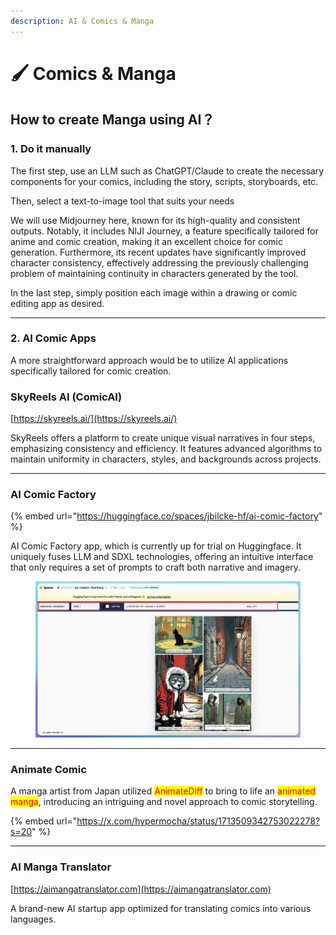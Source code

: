 ```yaml
---
description: AI & Comics & Manga
---
```


# 🖌️ Comics & Manga

## How to create Manga using AI？

### 1. Do it manually

The first step, use an LLM such as ChatGPT/Claude to create the necessary components for your comics, including the story, scripts, storyboards, etc.

Then, select a text-to-image tool that suits your needs

We will use Midjourney here, known for its high-quality and consistent outputs. Notably, it includes NIJI Journey, a feature specifically tailored for anime and comic creation, making it an excellent choice for comic generation. Furthermore, its recent updates have significantly improved character consistency, effectively addressing the previously challenging problem of maintaining continuity in characters generated by the tool.

In the last step, simply position each image within a drawing or comic editing app as desired.&#x20;

***

### 2. AI Comic Apps

A more straightforward approach would be to utilize AI applications specifically tailored for comic creation.

### SkyReels AI (ComicAI)

[https://skyreels.ai/](https://skyreels.ai/)

SkyReels offers a platform to create unique visual narratives in four steps, emphasizing consistency and efficiency. It features advanced algorithms to maintain uniformity in characters, styles, and backgrounds across projects.&#x20;

***

### AI Comic Factory

{% embed url="https://huggingface.co/spaces/jbilcke-hf/ai-comic-factory" %}

AI Comic Factory app, which is currently up for trial on Huggingface. It uniquely fuses LLM and SDXL technologies, offering an intuitive interface that only requires a set of prompts to craft both narrative and imagery.&#x20;

<figure><img src="../.gitbook/assets/comic1.png" alt=""><figcaption></figcaption></figure>

***

### Animate Comic

A manga artist from Japan utilized <mark style="color:red;">AnimateDiff</mark> to bring to life an <mark style="color:red;">animated manga</mark>, introducing an intriguing and novel approach to comic storytelling.

{% embed url="https://x.com/hypermocha/status/1713509342753022278?s=20" %}

***

### AI Manga Translator

[https://aimangatranslator.com](https://aimangatranslator.com)

A brand-new AI startup app optimized for translating comics into various languages.



















